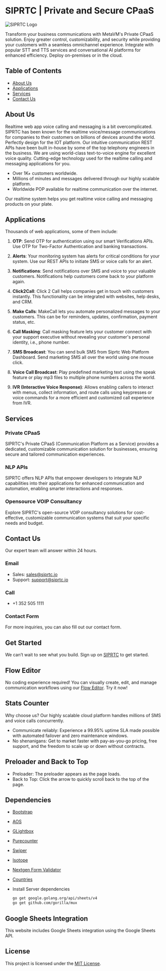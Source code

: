 # SIPRTC | Private and Secure CPaaS

![SIPRTC Logo](assets/img/favicon.ico)

Transform your business communications with MetaVM's Private CPaaS solution. Enjoy greater control, customizability, and security while providing your customers with a seamless omnichannel experience. Integrate with popular STT and TTS services and conversational AI platforms for enhanced efficiency. Deploy on-premises or in the cloud.

## Table of Contents

- [About Us](#about-us)
- [Applications](#applications)
- [Services](#services)
- [Contact Us](#contact-us)

## About Us

Realtime web app voice calling and messaging is a bit overcomplicated. SIPRTC has been known for the realtime voice/message communications for companies to their customers on billions of devices around the world. Perfectly design for the IOT platform. Our intuitive communication REST APIs have been built in-house by some of the top telephony engineers in the business. We are using world-class text-to-voice engine for excellent voice quality. Cutting-edge technology used for the realtime calling and messaging applications for you.

- Over 1K+ customers worldwide.
- Millions of minutes and messages delivered through our highly scalable platform.
- Worldwide POP available for realtime communication over the internet.

Our realtime system helps you get realtime voice calling and messaging products on your plate.

## Applications

Thousands of web applications, some of them include:

1. **OTP**: Send OTP for authentication using our smart Verifications APIs. Use OTP for Two-Factor Authentication and banking transactions.

2. **Alerts**: Your monitoring system has alerts for critical conditions for your system. Use our REST APIs to initiate SMS or voice calls for an alert.

3. **Notifications**: Send notifications over SMS and voice to your valuable customers. Notifications help customers come back to your platform again.

4. **Click2Call**: Click 2 Call helps companies get in touch with customers instantly. This functionality can be integrated with websites, help desks, and CRM.

5. **Make Calls**: MakeCall lets you automate personalized messages to your customers. This can be for reminders, updates, confirmation, payment status, etc.

6. **Call Masking**: Call masking feature lets your customer connect with your support executive without revealing your customer's personal identity, i.e., phone number.

7. **SMS Broadcast**: You can send bulk SMS from Siprtc Web Platform Dashboard. Send marketing SMS all over the world using one mouse click.

8. **Voice Call Broadcast**: Play predefined marketing text using the speak feature or play mp3 files to multiple phone numbers across the world.

9. **IVR (Interactive Voice Response)**: Allows enabling callers to interact with menus, collect information, and route calls using keypresses or voice commands for a more efficient and customized call experience from IVR.

## Services

### Private CPaaS

SIPRTC's Private CPaaS (Communication Platform as a Service) provides a dedicated, customizable communication solution for businesses, ensuring secure and tailored communication experiences.

### NLP APIs

SIPRTC offers NLP APIs that empower developers to integrate NLP capabilities into their applications for enhanced communication and automation, enabling smarter interactions and responses.

### Opensource VOIP Consultancy

Explore SIPRTC's open-source VOIP consultancy solutions for cost-effective, customizable communication systems that suit your specific needs and budget.

## Contact Us

Our expert team will answer within 24 hours. 

### Email
- Sales: sales@siprtc.io
- Support: support@siprtc.io

### Call
- +1 352 505 1111

### Contact Form
For more inquiries, you can also fill out our contact form.

## Get Started

We can’t wait to see what you build. Sign up on [SIPRTC](https://app.siprtc.io/accounts/signup) to get started.

## Flow Editor

No coding experience required! You can visually create, edit, and manage communication workflows using our [Flow Editor](https://app.siprtc.io/accounts/flow). Try it now!

## Stats Counter

Why choose us? Our highly scalable cloud platform handles millions of SMS and voice calls concurrently.

- Communicate reliably: Experience a 99.95% uptime SLA made possible with automated failover and zero maintenance windows.
- No shenanigans: Get to market faster with pay-as-you-go pricing, free support, and the freedom to scale up or down without contracts.

## Preloader and Back to Top

- Preloader: The preloader appears as the page loads.
- Back to Top: Click the arrow to quickly scroll back to the top of the page.

## Dependencies

- [Bootstrap](https://getbootstrap.com/)
- [AOS](https://michalsnik.github.io/aos/)
- [GLightbox](https://biati-digital.github.io/glightbox/)
- [Purecounter](https://github.com/grantcodes/purecounter)
- [Swiper](https://swiperjs.com/)
- [Isotope](https://isotope.metafizzy.co/)
- [Nextgen Form Validator](assets/vendor/nextgen-form/validate.js)
- [Countries](assets/vendor/countries/countries.js)
- Install Server dependencies

    ```bash
    go get google.golang.org/api/sheets/v4
    go get github.com/gorilla/mux 

## Google Sheets Integration

This website includes Google Sheets integration using the Google Sheets API.

## License

This project is licensed under the [MIT License](LICENSE.md).
